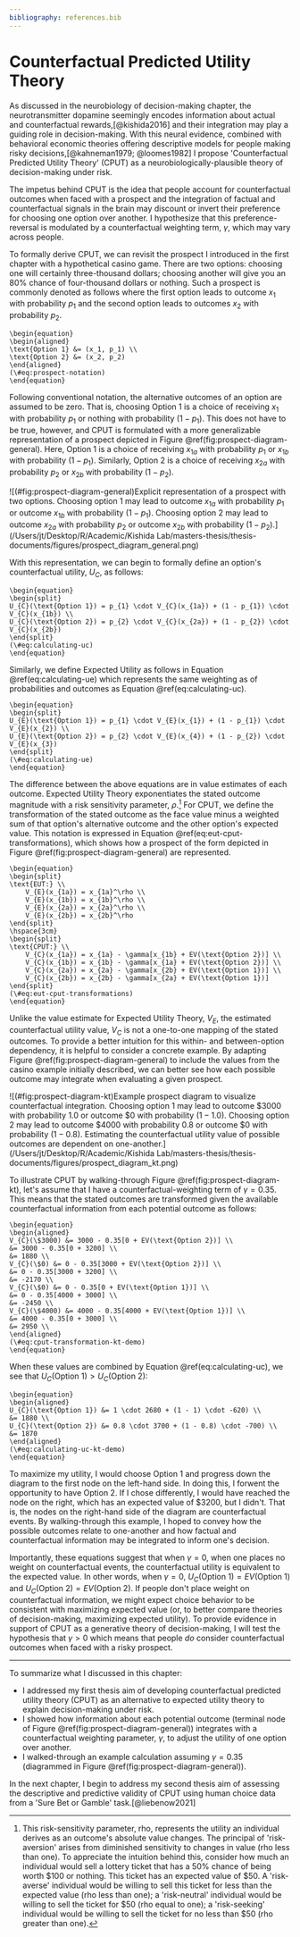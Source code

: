 ```yaml
---
bibliography: references.bib
---
```


# Counterfactual Predicted Utility Theory

As discussed in the neurobiology of decision-making chapter, the neurotransmitter dopamine seemingly encodes information about actual and counterfactual rewards,[@kishida2016] and their integration may play a guiding role in decision-making. With this neural evidence, combined with behavioral economic theories offering descriptive models for people making risky decisions,[@kahneman1979; @loomes1982] I propose 'Counterfactual Predicted Utility Theory' (CPUT) as a neurobiologically-plausible theory of decision-making under risk.

The impetus behind CPUT is the idea that people account for counterfactual outcomes when faced with a prospect and the integration of factual and counterfactual signals in the brain may discount or invert their preference for choosing one option over another. I hypothesize that this preference-reversal is modulated by a counterfactual weighting term, $\gamma$, which may vary across people. 

To formally derive CPUT, we can revisit the prospect I introduced in the first chapter with a hypothetical casino game. There are two options: choosing one will certainly three-thousand dollars; choosing another will give you an 80% chance of four-thousand dollars or nothing. Such a prospect is commonly denoted as follows where the first option leads to outcome $x_1$ with probability $p_1$ and the second option leads to outcomes $x_2$ with probability $p_2$.

```{=tex}
\begin{equation}
\begin{aligned}
\text{Option 1} &= (x_1, p_1) \\ 
\text{Option 2} &= (x_2, p_2)
\end{aligned}
(\#eq:prospect-notation)
\end{equation}
```

Following conventional notation, the alternative outcomes of an option are assumed to be zero. That is, choosing Option 1 is a choice of receiving $x_1$ with probability $p_1$ or nothing with probability $(1 - p_1)$. This does not have to be true, however, and CPUT is formulated with a more generalizable representation of a prospect depicted in Figure \@ref(fig:prospect-diagram-general). Here, Option 1 is a choice of receiving $x_{1a}$ with probability $p_1$ or $x_{1b}$ with probability $(1 - p_1)$. Similarly, Option 2 is a choice of receiving $x_{2a}$ with probability $p_2$ or $x_{2b}$ with probability $(1 - p_2)$.

![(\#fig:prospect-diagram-general)Explicit representation of a prospect with two options. Choosing option 1 may lead to outcome $x_{1a}$ with probability $p_1$ or outcome $x_{1b}$ with probability $(1 - p_1)$. Choosing option 2 may lead to outcome $x_{2a}$ with probability $p_2$ or outcome $x_{2b}$ with probability $(1 - p_2)$.](/Users/jt/Desktop/R/Academic/Kishida Lab/masters-thesis/thesis-documents/figures/prospect_diagram_general.png)

With this representation, we can begin to formally define an option's counterfactual utility, $U_C$, as follows:

```{=tex}
\begin{equation}
\begin{split}
U_{C}(\text{Option 1}) = p_{1} \cdot V_{C}(x_{1a}) + (1 - p_{1}) \cdot V_{C}(x_{1b}) \\ 
U_{C}(\text{Option 2}) = p_{2} \cdot V_{C}(x_{2a}) + (1 - p_{2}) \cdot V_{C}(x_{2b})
\end{split}
(\#eq:calculating-uc) 
\end{equation}
```

Similarly, we define Expected Utility as follows in Equation \@ref(eq:calculating-ue) which represents the same weighting as of probabilities and outcomes as Equation \@ref(eq:calculating-uc). 

```{=tex}
\begin{equation}
\begin{split}
U_{E}(\text{Option 1}) = p_{1} \cdot V_{E}(x_{1}) + (1 - p_{1}) \cdot V_{E}(x_{2}) \\   
U_{E}(\text{Option 2}) = p_{2} \cdot V_{E}(x_{4}) + (1 - p_{2}) \cdot V_{E}(x_{3})
\end{split}
(\#eq:calculating-ue)
\end{equation}
```

The difference between the above equations are in value estimates of each outcome. Expected Utility Theory exponentiates the stated outcome magnitude with a risk sensitivity parameter, $\rho$.[^cput-1] For CPUT, we define the transformation of the stated outcome as the face value minus a weighted sum of that option's alternative outcome and the other option's expected value. This notation is expressed in Equation \@ref(eq:eut-cput-transformations), which shows how a prospect of the form depicted in Figure \@ref(fig:prospect-diagram-general) are represented.

[^cput-1]: This risk-sensitivity parameter, rho, represents the utility an individual derives as an outcome's absolute value changes. The principal of 'risk-aversion' arises from diminished sensitivity to changes in value (rho less than one). To appreciate the intuition behind this, consider how much an individual would sell a lottery ticket that has a 50% chance of being worth \$100 or nothing. This ticket has an expected value of \$50. A 'risk-averse' individual would be willing to sell this ticket for less than the expected value (rho less than one); a 'risk-neutral' individual would be willing to sell the ticket for \$50 (rho equal to one); a 'risk-seeking' individual would be willing to sell the ticket for no less than \$50 (rho greater than one). 

```{=tex}
\begin{equation}
\begin{split}
\text{EUT:} \\
    V_{E}(x_{1a}) = x_{1a}^\rho \\
    V_{E}(x_{1b}) = x_{1b}^\rho \\
    V_{E}(x_{2a}) = x_{2a}^\rho \\
    V_{E}(x_{2b}) = x_{2b}^\rho
\end{split}
\hspace{3cm}
\begin{split}
\text{CPUT:} \\
    V_{C}(x_{1a}) = x_{1a} - \gamma[x_{1b} + EV(\text{Option 2})] \\
    V_{C}(x_{1b}) = x_{1b} - \gamma[x_{1a} + EV(\text{Option 2})] \\
    V_{C}(x_{2a}) = x_{2a} - \gamma[x_{2b} + EV(\text{Option 1})] \\
    V_{C}(x_{2b}) = x_{2b} - \gamma[x_{2a} + EV(\text{Option 1})]
\end{split}
(\#eq:eut-cput-transformations)
\end{equation}
```

Unlike the value estimate for Expected Utility Theory, $V_E$, the estimated counterfactual utility value, $V_C$ is not a one-to-one mapping of the stated outcomes. To provide a better intuition for this within- and between-option dependency, it is helpful to consider a concrete example. By adapting Figure \@ref(fig:prospect-diagram-general) to include the values from the casino example initially described, we can better see how each possible outcome may integrate when evaluating a given prospect.

![(\#fig:prospect-diagram-kt)Example prospect diagram to visualize counterfactual integration. Choosing option 1 may lead to outcome $\$3000$ with probability $1.0$ or outcome $\$0$ with probability $(1 - 1.0)$. Choosing option 2 may lead to outcome $\$4000$ with probability $0.8$ or outcome $\$0$ with probability $(1 - 0.8)$. Estimating the counterfactual utility value of possible outcomes are dependent on one-another.](/Users/jt/Desktop/R/Academic/Kishida Lab/masters-thesis/thesis-documents/figures/prospect_diagram_kt.png)

To illustrate CPUT by walking-through Figure \@ref(fig:prospect-diagram-kt), let's assume that I have a counterfactual-weighting term of $\gamma = 0.35$. This means that the stated outcomes are transformed given the available counterfactual information from each potential outcome as follows:

```{=tex}
\begin{equation}
\begin{aligned}
V_{C}(\$3000) &= 3000 - 0.35[0 + EV(\text{Option 2})] \\
&= 3000 - 0.35[0 + 3200] \\
&= 1880 \\
V_{C}(\$0) &= 0 - 0.35[3000 + EV(\text{Option 2})] \\
&= 0 - 0.35[3000 + 3200] \\
&= -2170 \\
V_{C}(\$0) &= 0 - 0.35[0 + EV(\text{Option 1})] \\
&= 0 - 0.35[4000 + 3000] \\
&= -2450 \\
V_{C}(\$4000) &= 4000 - 0.35[4000 + EV(\text{Option 1})] \\
&= 4000 - 0.35[0 + 3000] \\
&= 2950 \\
\end{aligned}
(\#eq:cput-transformation-kt-demo)
\end{equation}
```

When these values are combined by Equation \@ref(eq:calculating-uc), we see that $U_C(\text{Option 1}) > U_C(\text{Option 2})$:

```{=tex}
\begin{equation}
\begin{aligned}
U_{C}(\text{Option 1}) &= 1 \cdot 2680 + (1 - 1) \cdot -620) \\ 
&= 1880 \\
U_{C}(\text{Option 2}) &= 0.8 \cdot 3700 + (1 - 0.8) \cdot -700) \\
&= 1870
\end{aligned}
(\#eq:calculating-uc-kt-demo) 
\end{equation}
```

To maximize my utility, I would choose Option 1 and progress down the diagram to the first node on the left-hand side. In doing this, I forwent the opportunity to have Option 2. If I chose differently, I would have reached the node on the right, which has an expected value of \$3200, but I didn't. That is, the nodes on the right-hand side of the diagram are counterfactual events. By walking-through this example, I hoped to convey how the possible outcomes relate to one-another and how factual and counterfactual information may be integrated to inform one's decision.

Importantly, these equations suggest that when $\gamma = 0$, when one places no weight on counterfactual events, the counterfactual utility is equivalent to the expected value. In other words, when $\gamma = 0$, $U_C(\text{Option 1}) = EV(\text{Option 1})$ and $U_C(\text{Option 2}) = EV(\text{Option 2})$. If people don't place weight on counterfactual information, we might expect choice behavior to be consistent with maximizing expected value (or, to better compare theories of decision-making, maximizing expected utility). To provide evidence in support of CPUT as a generative theory of decision-making, I will test the hypothesis that $\gamma > 0$ which means that people *do* consider counterfactual outcomes when faced with a risky prospect.

---

To summarize what I discussed in this chapter:

* I addressed my first thesis aim of developing counterfactual predicted utility theory (CPUT) as an alternative to expected utility theory to explain decision-making under risk. 
* I showed how information about each potential outcome (terminal node of Figure \@ref(fig:prospect-diagram-general)) integrates with a counterfactual weighting parameter, $\gamma$, to adjust the utility of one option over another. 
* I walked-through an example calculation assuming $\gamma = 0.35$ (diagrammed in Figure \@ref(fig:prospect-diagram-general)). 

In the next chapter, I begin to address my second thesis aim of assessing the descriptive and predictive validity of CPUT using human choice data from a 'Sure Bet or Gamble' task.[@liebenow2021]

